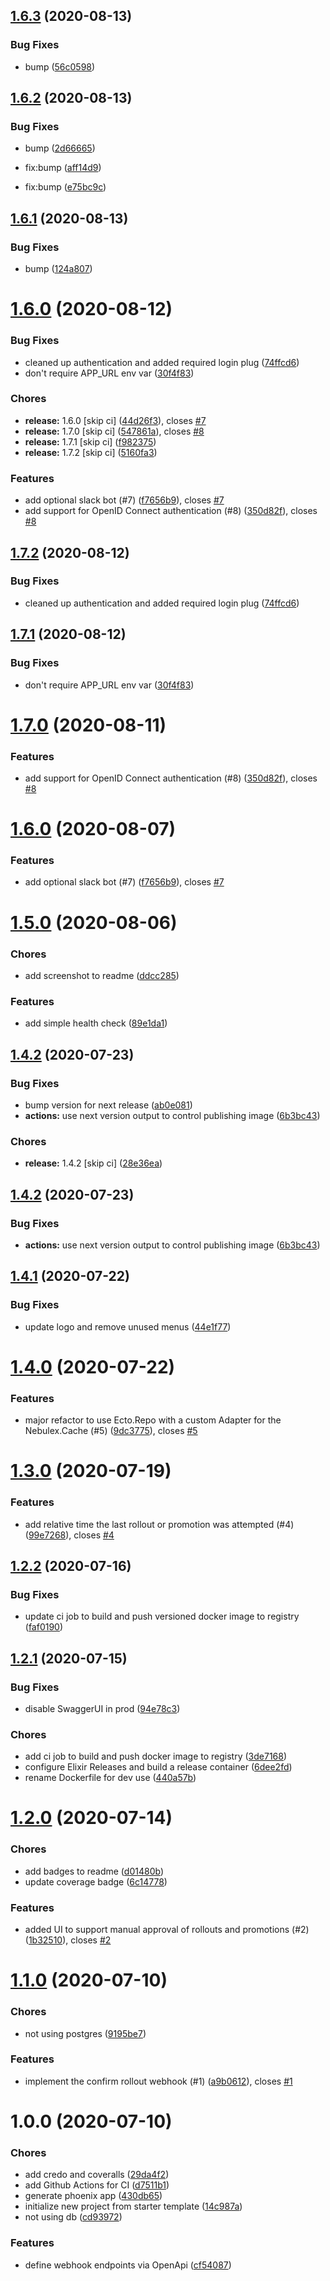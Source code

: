 ## [1.6.3](https://github.com/forest/birdcage/compare/v1.6.2...v1.6.3) (2020-08-13)


### Bug Fixes

* bump ([56c0598](https://github.com/forest/birdcage/commit/56c05985ccf119c937aa42daec741e209550c8f5))

## [1.6.2](https://github.com/forest/birdcage/compare/v1.6.1...v1.6.2) (2020-08-13)


### Bug Fixes

* bump ([2d66665](https://github.com/forest/birdcage/commit/2d666655c4fd9b68a86548c33ec2b70c5dd132cf))


* fix:bump ([aff14d9](https://github.com/forest/birdcage/commit/aff14d9882a1412ee50903aef66fc0b2f5eacbf1))
* fix:bump ([e75bc9c](https://github.com/forest/birdcage/commit/e75bc9ce61e7be8a99303d5899e52e1a3d49a771))

## [1.6.1](https://github.com/forest/birdcage/compare/v1.6.0...v1.6.1) (2020-08-13)


### Bug Fixes

* bump ([124a807](https://github.com/forest/birdcage/commit/124a8079761e7d21df7d99e82d2fb095f326994d))

# [1.6.0](https://github.com/forest/birdcage/compare/v1.5.0...v1.6.0) (2020-08-12)


### Bug Fixes

* cleaned up authentication and added required login plug ([74ffcd6](https://github.com/forest/birdcage/commit/74ffcd61937588d38e0fb542294ef0e59e583a92))
* don't require APP_URL env var ([30f4f83](https://github.com/forest/birdcage/commit/30f4f8323c7814577143328b4e430c7157a9f020))


### Chores

* **release:** 1.6.0 [skip ci] ([44d26f3](https://github.com/forest/birdcage/commit/44d26f3fdd9a10dd03804c994d4a1dfb8089f5ff)), closes [#7](https://github.com/forest/birdcage/issues/7)
* **release:** 1.7.0 [skip ci] ([547861a](https://github.com/forest/birdcage/commit/547861a788da35a4d09166fe748850afc3332059)), closes [#8](https://github.com/forest/birdcage/issues/8)
* **release:** 1.7.1 [skip ci] ([f982375](https://github.com/forest/birdcage/commit/f982375ed01fd2188efd3c7f0f978473f7cd13e5))
* **release:** 1.7.2 [skip ci] ([5160fa3](https://github.com/forest/birdcage/commit/5160fa330ee170576ec7a8c515c68b846936d504))


### Features

* add optional slack bot (#7) ([f7656b9](https://github.com/forest/birdcage/commit/f7656b9615fac5cb540dd27668017bd1ac7b137b)), closes [#7](https://github.com/forest/birdcage/issues/7)
* add support for OpenID Connect authentication (#8) ([350d82f](https://github.com/forest/birdcage/commit/350d82f12be48596572df3a59490d00172478519)), closes [#8](https://github.com/forest/birdcage/issues/8)

## [1.7.2](https://github.com/cognizant-softvision/birdcage/compare/v1.7.1...v1.7.2) (2020-08-12)


### Bug Fixes

* cleaned up authentication and added required login plug ([74ffcd6](https://github.com/cognizant-softvision/birdcage/commit/74ffcd61937588d38e0fb542294ef0e59e583a92))

## [1.7.1](https://github.com/cognizant-softvision/birdcage/compare/v1.7.0...v1.7.1) (2020-08-12)


### Bug Fixes

* don't require APP_URL env var ([30f4f83](https://github.com/cognizant-softvision/birdcage/commit/30f4f8323c7814577143328b4e430c7157a9f020))

# [1.7.0](https://github.com/cognizant-softvision/birdcage/compare/v1.6.0...v1.7.0) (2020-08-11)


### Features

* add support for OpenID Connect authentication (#8) ([350d82f](https://github.com/cognizant-softvision/birdcage/commit/350d82f12be48596572df3a59490d00172478519)), closes [#8](https://github.com/cognizant-softvision/birdcage/issues/8)

# [1.6.0](https://github.com/cognizant-softvision/birdcage/compare/v1.5.0...v1.6.0) (2020-08-07)


### Features

* add optional slack bot (#7) ([f7656b9](https://github.com/cognizant-softvision/birdcage/commit/f7656b9615fac5cb540dd27668017bd1ac7b137b)), closes [#7](https://github.com/cognizant-softvision/birdcage/issues/7)

# [1.5.0](https://github.com/cognizant-softvision/birdcage/compare/v1.4.2...v1.5.0) (2020-08-06)


### Chores

* add screenshot to readme ([ddcc285](https://github.com/cognizant-softvision/birdcage/commit/ddcc285f222466b1046c1b83a44df1cbe11a46b5))


### Features

* add simple health check ([89e1da1](https://github.com/cognizant-softvision/birdcage/commit/89e1da13d7db7d63d3eb7fb0dd7547b9a4079f61))

## [1.4.2](https://github.com/cognizant-softvision/birdcage/compare/v1.4.1...v1.4.2) (2020-07-23)


### Bug Fixes

* bump version for next release ([ab0e081](https://github.com/cognizant-softvision/birdcage/commit/ab0e0817fe3cf357e6a4cf97fa981553814b9fe3))
* **actions:** use next version output to control publishing image ([6b3bc43](https://github.com/cognizant-softvision/birdcage/commit/6b3bc434894cc5665867f8e3a55d41ce64a365b5))


### Chores

* **release:** 1.4.2 [skip ci] ([28e36ea](https://github.com/cognizant-softvision/birdcage/commit/28e36ea317b8ecd2e857fbe65d6023fe14dc84af))

## [1.4.2](https://github.com/cognizant-softvision/birdcage/compare/v1.4.1...v1.4.2) (2020-07-23)


### Bug Fixes

* **actions:** use next version output to control publishing image ([6b3bc43](https://github.com/cognizant-softvision/birdcage/commit/6b3bc434894cc5665867f8e3a55d41ce64a365b5))

## [1.4.1](https://github.com/cognizant-softvision/birdcage/compare/v1.4.0...v1.4.1) (2020-07-22)


### Bug Fixes

* update logo and remove unused menus ([44e1f77](https://github.com/cognizant-softvision/birdcage/commit/44e1f775c60f89e51874ad5f07bb31985608f0fd))

# [1.4.0](https://github.com/cognizant-softvision/birdcage/compare/v1.3.0...v1.4.0) (2020-07-22)


### Features

* major refactor to use Ecto.Repo with a custom Adapter for the Nebulex.Cache (#5) ([9dc3775](https://github.com/cognizant-softvision/birdcage/commit/9dc3775df888d331736ab10f8f7ea17462470ac1)), closes [#5](https://github.com/cognizant-softvision/birdcage/issues/5)

# [1.3.0](https://github.com/cognizant-softvision/birdcage/compare/v1.2.2...v1.3.0) (2020-07-19)


### Features

* add relative time the last rollout or promotion was attempted (#4) ([99e7268](https://github.com/cognizant-softvision/birdcage/commit/99e7268277b5b2b6c1be60ed60fe5d705d2c5f7b)), closes [#4](https://github.com/cognizant-softvision/birdcage/issues/4)

## [1.2.2](https://github.com/cognizant-softvision/birdcage/compare/v1.2.1...v1.2.2) (2020-07-16)


### Bug Fixes

* update ci job to build and push versioned docker image to registry ([faf0190](https://github.com/cognizant-softvision/birdcage/commit/faf0190fed27ccfaddbee6f7b64d6a2e12ed6a24))

## [1.2.1](https://github.com/cognizant-softvision/birdcage/compare/v1.2.0...v1.2.1) (2020-07-15)


### Bug Fixes

* disable SwaggerUI in prod ([94e78c3](https://github.com/cognizant-softvision/birdcage/commit/94e78c35fee32d171aff72f6642d53a817f66540))


### Chores

* add ci job to build and push docker image to registry ([3de7168](https://github.com/cognizant-softvision/birdcage/commit/3de7168f884cd940c1c01a707789e3ccb1afc49e))
* configure Elixir Releases and build a release container ([6dee2fd](https://github.com/cognizant-softvision/birdcage/commit/6dee2fda385b0d9141fcdcf05762260d2eedce1f))
* rename Dockerfile for dev use ([440a57b](https://github.com/cognizant-softvision/birdcage/commit/440a57b3756f655d5c4ffb986b35a276b2dcade7))

# [1.2.0](https://github.com/cognizant-softvision/birdcage/compare/v1.1.0...v1.2.0) (2020-07-14)


### Chores

* add badges to readme ([d01480b](https://github.com/cognizant-softvision/birdcage/commit/d01480bde993270247ed54f7ebdc2b1ee419a8f3))
* update coverage badge ([6c14778](https://github.com/cognizant-softvision/birdcage/commit/6c14778ae38a5735941ef062fe3d01f7a87efb6d))


### Features

* added UI to support manual approval of rollouts and promotions (#2) ([1b32510](https://github.com/cognizant-softvision/birdcage/commit/1b32510adc7873a1769974fe425aa76738e2ae91)), closes [#2](https://github.com/cognizant-softvision/birdcage/issues/2)

# [1.1.0](https://github.com/cognizant-softvision/birdcage/compare/v1.0.0...v1.1.0) (2020-07-10)


### Chores

* not using postgres ([9195be7](https://github.com/cognizant-softvision/birdcage/commit/9195be7046fd620781ec952944c01b7b5907230d))


### Features

* implement the confirm rollout webhook (#1) ([a9b0612](https://github.com/cognizant-softvision/birdcage/commit/a9b0612af841ed00ee8c8c84aaabfafc71d30394)), closes [#1](https://github.com/cognizant-softvision/birdcage/issues/1)

# 1.0.0 (2020-07-10)


### Chores

* add credo and coveralls ([29da4f2](https://github.com/cognizant-softvision/birdcage/commit/29da4f2963ecfec41de15437f46e874c7fd5fe99))
* add Github Actions for CI ([d7511b1](https://github.com/cognizant-softvision/birdcage/commit/d7511b1bb0eae6a64d94e2505835f1e6f893c82d))
* generate phoenix app ([430db65](https://github.com/cognizant-softvision/birdcage/commit/430db65b449b9009f5edb6bd4c55c34f191db646))
* initialize new project from starter template ([14c987a](https://github.com/cognizant-softvision/birdcage/commit/14c987aed4c09f2964225424dca0e404396518b4))
* not using db ([cd93972](https://github.com/cognizant-softvision/birdcage/commit/cd93972561d335c5acce4027c396224645a4e17c))


### Features

* define webhook endpoints via OpenApi ([cf54087](https://github.com/cognizant-softvision/birdcage/commit/cf54087a261a90d28616468fdc968095bc5549f9))
